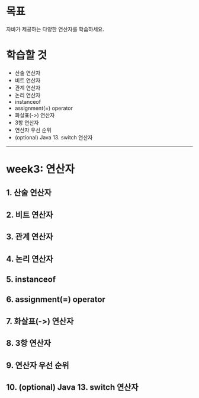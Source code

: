 목표
=======
자바가 제공하는 다양한 연산자를 학습하세요.

학습할 것
=======
- 산술 연산자
- 비트 연산자
- 관계 연산자
- 논리 연산자
- instanceof
- assignment(=) operator
- 화살표(->) 연산자
- 3항 연산자
- 연산자 우선 순위
- (optional) Java 13. switch 연산자

--------------------------------------------------------------
week3: 연산자
=======

## 1. 산술 연산자
## 2. 비트 연산자
## 3. 관계 연산자
## 4. 논리 연산자
## 5. instanceof
## 6. assignment(=) operator
## 7. 화살표(->) 연산자
## 8. 3항 연산자
## 9. 연산자 우선 순위
## 10. (optional) Java 13. switch 연산자
